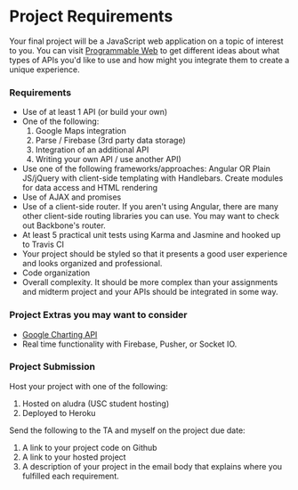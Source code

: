 Project Requirements
====================

Your final project will be a JavaScript web application on a topic of interest to you. You can visit [Programmable Web](http://programmableweb.com) to get different ideas about what types of APIs you'd like to use and how might you integrate them to create a unique experience.

### Requirements

* Use of at least 1 API (or build your own)
* One of the following:
	1. Google Maps integration
	2. Parse / Firebase (3rd party data storage)
	3. Integration of an additional API
  4. Writing your own API / use another API)
* Use one of the following frameworks/approaches: Angular OR Plain JS/jQuery with client-side templating with Handlebars. Create modules for data access and HTML rendering
* Use of AJAX and promises
* Use of a client-side router. If you aren't using Angular, there are many other client-side routing libraries you can use. You may want to check out Backbone's router.
* At least 5 practical unit tests using Karma and Jasmine and hooked up to Travis CI
* Your project should be styled so that it presents a good user experience and looks organized and professional.
* Code organization
* Overall complexity. It should be more complex than your assignments and midterm project and your APIs should be integrated in some way.

### Project Extras you may want to consider

* [Google Charting API](https://developers.google.com/chart/)
* Real time functionality with Firebase, Pusher, or Socket IO.


### Project Submission

Host your project with one of the following:

1. Hosted on aludra (USC student hosting)
2. Deployed to Heroku

Send the following to the TA and myself on the project due date:

1. A link to your project code on Github
2. A link to your hosted project
3. A description of your project in the email body that explains where you fulfilled each requirement.
